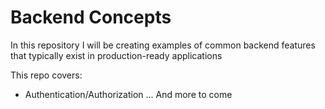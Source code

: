 # Backend Concepts
In this repository I will be creating examples of common backend features that typically exist in production-ready applications

This repo covers:
- Authentication/Authorization
... And more to come
